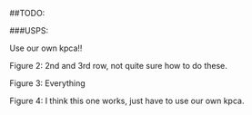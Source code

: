 


##TODO:

###USPS: 

Use our own kpca!!

Figure 2:
2nd and 3rd row, not quite sure how to do these.

Figure 3:
Everything

Figure 4:
I think this one works, just have to use our own kpca.
